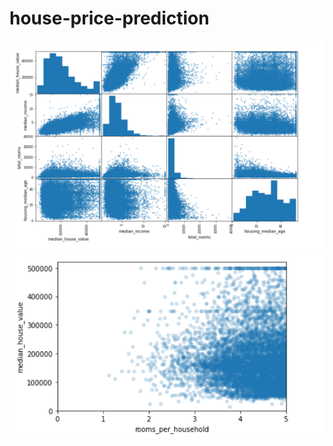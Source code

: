 # house-price-prediction
![alt text](https://github.com/axe-rishabh/house-price-prediction/blob/main/scatter%20matrix%20plots.png)
![alt text](https://github.com/axe-rishabh/house-price-prediction/blob/main/scatter%20plot%20rooms%20per%20household%20vs%20price.png)
